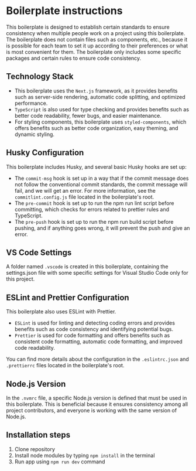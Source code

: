 # Boilerplate instructions
This boilerplate is designed to establish certain standards to ensure consistency when multiple people work on a project using this boilerplate. The boilerplate does not contain files such as components, etc., because it is possible for each team to set it up according to their preferences or what is most convenient for them. The boilerplate only includes some specific packages and certain rules to ensure code consistency.

## Technology Stack
- This boilerplate uses the `Next.js` framework, as it provides benefits such as server-side rendering, automatic code splitting, and optimized performance.
- `TypeScript` is also used for type checking and provides benefits such as better code readability, fewer bugs, and easier maintenance.
- For styling components, this boilerplate uses `styled-components`, which offers benefits such as better code organization, easy theming, and dynamic styling.

## Husky Configuration
This boilerplate includes Husky, and several basic Husky hooks are set up:
- The `commit-msg` hook is set up in a way that if the commit message does not follow the conventional commit standards, the commit message will fail, and we will get an error. For more information, see the `commitlint.config.js` file located in the boilerplate's root.
- The `pre-commit` hook is set up to run the npm run lint script before committing, which checks for errors related to prettier rules and TypeScript.
- The `pre-push` hook is set up to run the npm run build script before pushing, and if anything goes wrong, it will prevent the push and give an error.

## VS Code Settings
A folder named `.vscode` is created in this boilerplate, containing the settings.json file with some specific settings for Visual Studio Code only for this project.

## ESLint and Prettier Configuration
This boilerplate also uses ESLint with Prettier.
- `ESLint` is used for linting and detecting coding errors and provides benefits such as code consistency and identifying potential bugs.
- `Prettier` is used for code formatting and offers benefits such as consistent code formatting, automatic code formatting, and improved code readability.

You can find more details about the configuration in the `.eslintrc.json` and `.prettierrc` files located in the boilerplate's root.

## Node.js Version
In the `.nvmrc` file, a specific Node.js version is defined that must be used in this boilerplate. This is beneficial because it ensures consistency among all project contributors, and everyone is working with the same version of Node.js.

## Installation steps
1. Clone repository
2. Install node modules by typing `npm install` in the terminal
3. Run app using `npm run dev` command
